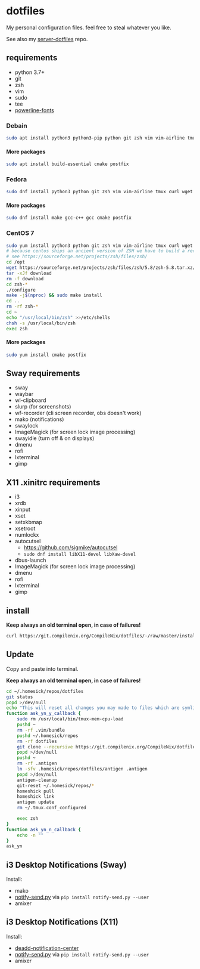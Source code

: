 # dotfiles

My personal configuration files. feel free to steal whatever you like.

See also my [server-dotfiles](https://git.compilenix.org/CompileNix/server-dotfiles) repo.

## requirements
- python 3.7+
- git
- zsh
- vim
- sudo
- tee
- [powerline-fonts](https://github.com/powerline/fonts/releases)

### Debain
```sh
sudo apt install python3 python3-pip python git zsh vim vim-airline tmux curl wget net-tools htop ncdu iftop iotop mutt lsb-release rsync brotli gzip zip unzip bind9utils
```

#### More packages
```sh
sudo apt install build-essential cmake postfix
```

### Fedora
```sh
sudo dnf install python3 python git zsh vim vim-airline tmux curl wget ncdu redhat-lsb-core python3-pip htop iftop iotop mutt bind-utils rsync
```
#### More packages
```sh
sudo dnf install make gcc-c++ gcc cmake postfix
```

### CentOS 7
```sh
sudo yum install python3 python git zsh vim vim-airline tmux curl wget redhat-lsb-core make gcc-c++ gcc ncurses-devel python3-pip ncdu htop iftop iotop mutt bind-utils rsync
# because centos ships an ancient version of ZSH we have to build a recent version by our self
# see https://sourceforge.net/projects/zsh/files/zsh/
cd /opt
wget https://sourceforge.net/projects/zsh/files/zsh/5.8/zsh-5.8.tar.xz/download
tar -xJf download
rm -f download
cd zsh-*
./configure
make -j$(nproc) && sudo make install
cd ..
rm -rf zsh-*
cd ~
echo "/usr/local/bin/zsh" >>/etc/shells
chsh -s /usr/local/bin/zsh
exec zsh
```

#### More packages
```sh
sudo yum install cmake postfix
```

## Sway requirements
- sway
- waybar
- wl-clipboard
- slurp (for screenshots)
- wf-recorder (cli screen recorder, obs doesn't work)
- mako (notifications)
- swaylock
- ImageMagick (for screen lock image processing)
- swayidle (turn off & on displays)
- dmenu
- rofi
- lxterminal
- gimp

## X11 .xinitrc requirements
- i3
- xrdb
- xinput
- xset
- setxkbmap
- xsetroot
- numlockx
- autocutsel
    - https://github.com/sigmike/autocutsel
    - `sudo dnf install libX11-devel libXaw-devel`
- dbus-launch
- ImageMagick (for screen lock image processing)
- dmenu
- rofi
- lxterminal
- gimp

## install
__Keep always an old terminal open, in case of failures!__

```sh
curl https://git.compilenix.org/CompileNix/dotfiles/-/raw/master/install.sh | bash
```

## Update
Copy and paste into terminal.

__Keep always an old terminal open, in case of failures!__

```sh
cd ~/.homesick/repos/dotfiles
git status
popd >/dev/null
echo "This will reset all changes you may made to files which are symlinks at your home directory, to check this your own: \"# cd ~/.homesick/repos/dotfiles && git status\"\nDo you want preced anyway?"
function ask_yn_y_callback {
    sudo rm /usr/local/bin/tmux-mem-cpu-load
    pushd ~
    rm -rf .vim/bundle
    pushd ~/.homesick/repos
    rm -rf dotfiles
    git clone --recursive https://git.compilenix.org/CompileNix/dotfiles.git
    popd >/dev/null
    pushd ~
    rm -rf .antigen
    ln -sfv .homesick/repos/dotfiles/antigen .antigen
    popd >/dev/null
    antigen-cleanup
    git-reset ~/.homesick/repos/*
    homeshick pull
    homeshick link
    antigen update
    rm ~/.tmux.conf_configured

    exec zsh
}
function ask_yn_n_callback {
    echo -n ""
}
ask_yn
```

## i3 Desktop Notifications (Sway)
Install:
- mako
- [notify-send.py](https://github.com/phuhl/notify-send.py) via `pip install notify-send.py --user`
- amixer

## i3 Desktop Notifications (X11)
Install:
- [deadd-notification-center](https://github.com/phuhl/linux_notification_center)
- [notify-send.py](https://github.com/phuhl/notify-send.py) via `pip install notify-send.py --user`
- amixer
